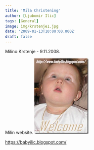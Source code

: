 ```yaml
---
title: 'Mila Christening'
author: [Ljubomir Ilic]
tags: [General]
image: img/krstenje1.jpg
date: '2009-01-13T10:00:00.000Z'
draft: false
---
```


Milino Krstenje - 9.11.2008.
<!-- https://picasaweb.google.com/116722993080592421923/MILASChristening -->

Milin website.
![img](img/mila-2k.jpg)

https://babyilic.blogspot.com/